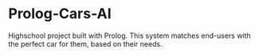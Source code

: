 # Prolog-Cars-AI

Highschool project built with Prolog.
This system matches end-users with the perfect car for them, based on their needs.

